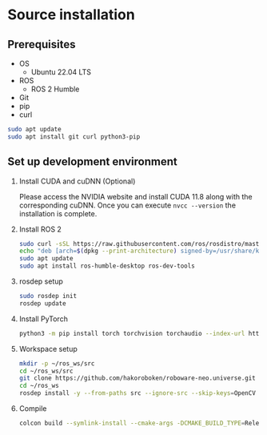 # Source installation

## Prerequisites
- OS
    - Ubuntu 22.04 LTS
- ROS
    - ROS 2 Humble
- Git
- pip
- curl


```bash
sudo apt update
sudo apt install git curl python3-pip
```

## Set up development environment

1. Install CUDA and cuDNN (Optional)

    Please access the NVIDIA website and install CUDA 11.8 along with the corresponding cuDNN. Once you can execute `nvcc --version` the installation is complete.

2. Install ROS 2

    ```bash
    sudo curl -sSL https://raw.githubusercontent.com/ros/rosdistro/master/ros.key -o /usr/share/keyrings/ros-archive-keyring.gpg
    echo "deb [arch=$(dpkg --print-architecture) signed-by=/usr/share/keyrings/ros-archive-keyring.gpg] http://packages.ros.org/ros2/ubuntu $(. /etc/os-release && echo $UBUNTU_CODENAME) main" | sudo tee /etc/apt/sources.list.d/ros2.list > /dev/null
    sudo apt update
    sudo apt install ros-humble-desktop ros-dev-tools
    ```

3. rosdep setup

    ```bash
    sudo rosdep init
    rosdep update
    ```

4. Install PyTorch

    ```bash
    python3 -m pip install torch torchvision torchaudio --index-url https://download.pytorch.org/whl/cu118
    ```

5. Workspace setup

    ```bash
    mkdir -p ~/ros_ws/src
    cd ~/ros_ws/src
    git clone https://github.com/hakoroboken/roboware-neo.universe.git
    cd ~/ros_ws
    rosdep install -y --from-paths src --ignore-src --skip-keys=OpenCV --rosdistro $ROS_DISTRO
    ```
6. Compile

    ```bash
    colcon build --symlink-install --cmake-args -DCMAKE_BUILD_TYPE=Release
    ```